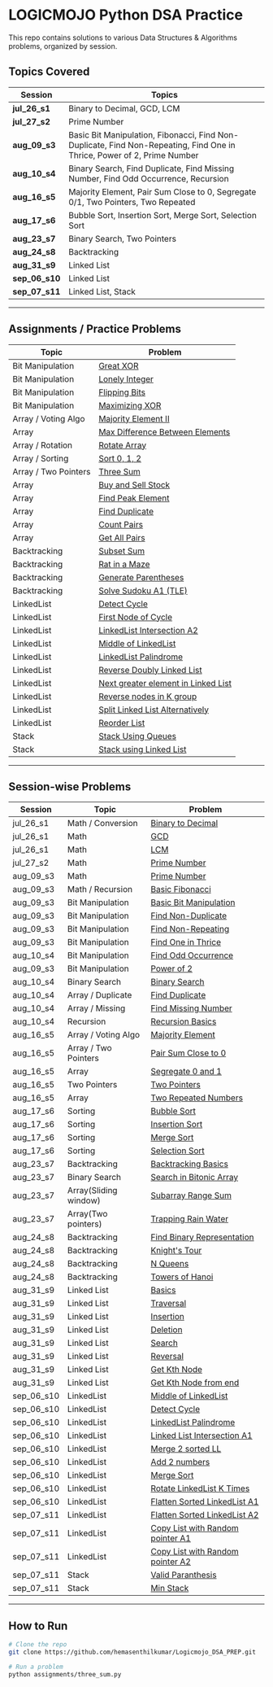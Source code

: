 
# LOGICMOJO Python DSA Practice

This repo contains solutions to various Data Structures & Algorithms problems, organized by session.

## Topics Covered

| Session   | Topics |
|-----------|--------|
| **jul_26_s1** | Binary to Decimal, GCD, LCM |
| **jul_27_s2** | Prime Number |
| **aug_09_s3** | Basic Bit Manipulation, Fibonacci, Find Non-Duplicate, Find Non-Repeating, Find One in Thrice, Power of 2, Prime Number |
| **aug_10_s4** | Binary Search, Find Duplicate, Find Missing Number, Find Odd Occurrence, Recursion |
| **aug_16_s5** | Majority Element, Pair Sum Close to 0, Segregate 0/1, Two Pointers, Two Repeated |
| **aug_17_s6** | Bubble Sort, Insertion Sort, Merge Sort, Selection Sort |
| **aug_23_s7** | Binary Search, Two Pointers |
| **aug_24_s8** | Backtracking |
| **aug_31_s9** | Linked List |
| **sep_06_s10** | Linked List |
| **sep_07_s11** | Linked List, Stack |

---

## Assignments / Practice Problems

| Topic | Problem |
|-------|---------|
| Bit Manipulation | [Great XOR](assignments/great_xor.py) |
| Bit Manipulation | [Lonely Integer](assignments/lonely_stranger.py) |
| Bit Manipulation | [Flipping Bits](assignments/flipping_bits.py) |
| Bit Manipulation | [Maximizing XOR](assignments/maximizing_xor.py) |
| Array / Voting Algo | [Majority Element II](assignments/majority_element_2.py) |
| Array | [Max Difference Between Elements](assignments/max_diff_btwn_elem.py) |
| Array / Rotation | [Rotate Array](assignments/rotate_array.py) |
| Array / Sorting | [Sort 0, 1, 2](assignments/sort_0_1_2.py) |
| Array / Two Pointers | [Three Sum](assignments/three_sum.py) |
| Array | [Buy and Sell Stock](assignments/buy_sell_stock.py) |
| Array | [Find Peak Element](assignments/find_peak_element.py) |
| Array | [Find Duplicate](assignments/find_more_than2_duplicate.py) |
| Array | [Count Pairs](assignments/count_pairs_with_sum.py) |
| Array | [Get All Pairs](assignments/get_all_two_sum.py) |
| Backtracking | [Subset Sum](assignments/subset_sum_bt.py) |
| Backtracking | [Rat in a Maze](assignments/rat_in_a_maze.py) |
| Backtracking | [Generate Parentheses](assignments/generate_paranthesis.py) |
| Backtracking | [Solve Sudoku A1 (TLE)](assignments/sudoku_solver.py)|
| LinkedList | [Detect Cycle](assignments/detect_cycle_ll.py)|
| LinkedList | [First Node of Cycle](assignments/first_node_of_cycle.py)|
| LinkedList | [LinkedList Intersection A2](assignments/ll_intersection_a2.py)|
| LinkedList | [Middle of LinkedList](assignments/middle_of_ll.py)|
| LinkedList | [LinkedList Palindrome](assignments/palindrome_ll.py)|
| LinkedList | [Reverse Doubly Linked List](assignments/reverse_dl.py)|
| LinkedList | [Next greater element in Linked List](assignments/next_greater_elem_ll.py) |
| LinkedList | [Reverse nodes in K group](assignments/reverse_nodes_in_k_group.py) |
| LinkedList | [Split Linked List Alternatively](assignments/split_ll_alternative.py) |
| LinkedList | [Reorder List](assignments/reorder_ll.py) |
| Stack | [Stack Using Queues](assignments/stack_using_queues.py) |
| Stack | [Stack using Linked List](assignments/stack_using_ll.py) |


---

## Session-wise Problems

| Session | Topic | Problem |
|---------|-------|---------|
| jul_26_s1 | Math / Conversion | [Binary to Decimal](jul_26_s1/bin_2_dec.py) |
| jul_26_s1 | Math | [GCD](jul_26_s1/gcd.py) |
| jul_26_s1 | Math | [LCM](jul_26_s1/lcm.py) |
| jul_27_s2 | Math | [Prime Number](jul_27_s2/prime_number.py) |
| aug_09_s3 | Math | [Prime Number](aug_09_s3/prime_number.py) |
| aug_09_s3 | Math / Recursion | [Basic Fibonacci](aug_09_s3/basic_fibo.py) |
| aug_09_s3 | Bit Manipulation | [Basic Bit Manipulation](aug_09_s3/basic_bit_manipulation.py) |
| aug_09_s3 | Bit Manipulation | [Find Non-Duplicate](aug_09_s3/find_non_duplicate.py) |
| aug_09_s3 | Bit Manipulation | [Find Non-Repeating](aug_09_s3/find_non_repeating.py) |
| aug_09_s3 | Bit Manipulation | [Find One in Thrice](aug_09_s3/find_one_in_thrice.py) |
| aug_10_s4 | Bit Manipulation | [Find Odd Occurrence](aug_10_s4/find_odd_occur.py) |
| aug_09_s3 | Bit Manipulation | [Power of 2](aug_09_s3/power_of_2.py) |
| aug_10_s4 | Binary Search | [Binary Search](aug_10_s4/binary_search.py) |
| aug_10_s4 | Array / Duplicate | [Find Duplicate](aug_10_s4/find_duplicate.py) |
| aug_10_s4 | Array / Missing | [Find Missing Number](aug_10_s4/find_missing_number.py) |
| aug_10_s4 | Recursion | [Recursion Basics](aug_10_s4/recursion.py) |
| aug_16_s5 | Array / Voting Algo | [Majority Element](aug_16_s5/majority_element.py) |
| aug_16_s5 | Array / Two Pointers | [Pair Sum Close to 0](aug_16_s5/pair_sum_close_to_0.py) |
| aug_16_s5 | Array | [Segregate 0 and 1](aug_16_s5/segregate_01.py) |
| aug_16_s5 | Two Pointers | [Two Pointers](aug_16_s5/two_pointers.py) |
| aug_16_s5 | Array | [Two Repeated Numbers](aug_16_s5/two_repeated.py) |
| aug_17_s6 | Sorting | [Bubble Sort](aug_17_s6/bubble_sort.py) |
| aug_17_s6 | Sorting | [Insertion Sort](aug_17_s6/insertion_sort.py) |
| aug_17_s6 | Sorting | [Merge Sort](aug_17_s6/merge_sort.py) |
| aug_17_s6 | Sorting | [Selection Sort](aug_17_s6/selection_sort.py) |
| aug_23_s7 | Backtracking | [Backtracking Basics](aug_23_s7/backtracking.py) |
| aug_23_s7 | Binary Search | [Search in Bitonic Array](aug_23_s7/search_bitonic_array.py) |
| aug_23_s7 | Array(Sliding window) | [Subarray Range Sum](aug_23_s7/subarray_range_sum.py) |
| aug_23_s7 | Array(Two pointers) | [Trapping Rain Water](aug_23_s7/trapping_rain_water.py) |
| aug_24_s8 | Backtracking | [Find Binary Representation](aug_24_s8/find_binary.py) |
| aug_24_s8 | Backtracking | [Knight's Tour](aug_24_s8/knight_tour.py) |
| aug_24_s8 | Backtracking | [N Queens](aug_24_s8/n_queens.py) |
| aug_24_s8 | Backtracking | [Towers of Hanoi](aug_24_s8/towers_of_hanoi.py) |
| aug_31_s9 | Linked List | [Basics](aug_31_s9/linked_list_bascis.py) |
| aug_31_s9 | Linked List | [Traversal](aug_31_s9/traversal.py) |
| aug_31_s9 | Linked List | [Insertion](aug_31_s9/insertion.py) |
| aug_31_s9 | Linked List | [Deletion](aug_31_s9/deletion.py) |
| aug_31_s9 | Linked List | [Search](aug_31_s9/search.py) |
| aug_31_s9 | Linked List | [Reversal](aug_31_s9/reversal.py) |
| aug_31_s9 | Linked List | [Get Kth Node](aug_31_s9/get_node_at_given_index.py) |
| aug_31_s9 | Linked List | [Get Kth Node from end](aug_31_s9/kth_from_end.py) |
| sep_06_s10 | LinkedList | [Middle of LinkedList](assignments/middle_of_ll.py)|
| sep_06_s10 | LinkedList | [Detect Cycle](assignments/detect_cycle_ll.py)|
| sep_06_s10 | LinkedList | [LinkedList Palindrome](assignments/palindrome_ll.py)|
| sep_06_s10 | LinkedList | [Linked List Intersection A1](sep_06_s10/ll_intersection_a1.py)|
| sep_06_s10 | LinkedList | [Merge 2 sorted LL](sep_06_s10/merge_2_sorted_ll.py) |
| sep_06_s10 | LinkedList | [Add 2 numbers](sep_06_s10/add_2_numbers.py) |
| sep_06_s10 | LinkedList | [Merge Sort](sep_06_s10/merge_sort_ll.py) |
| sep_06_s10 | LinkedList | [Rotate LinkedList K Times](sep_06_s10/rotate_ll_k.py) |
| sep_06_s10 | LinkedList | [Flatten Sorted LinkedList A1](sep_06_s10/flatten_ll.py) |
| sep_07_s11 | LinkedList | [Flatten Sorted LinkedList A2](sep_07_s11/flatten_ll_a2.py) |
| sep_07_s11 | LinkedList | [Copy List with Random pointer A1](sep_07_s11/copy_ll_random_pointer.py) |
| sep_07_s11 | LinkedList | [Copy List with Random pointer A2](sep_07_s11/copy_ll_random_pointer_a2.py) |
| sep_07_s11 | Stack | [Valid Paranthesis](sep_07_s11/valid_paranthesis.py) |
| sep_07_s11 | Stack | [Min Stack](sep_07_s11/min_stack.py) |
---

## How to Run

```bash
# Clone the repo
git clone https://github.com/hemasenthilkumar/Logicmojo_DSA_PREP.git

# Run a problem
python assignments/three_sum.py
